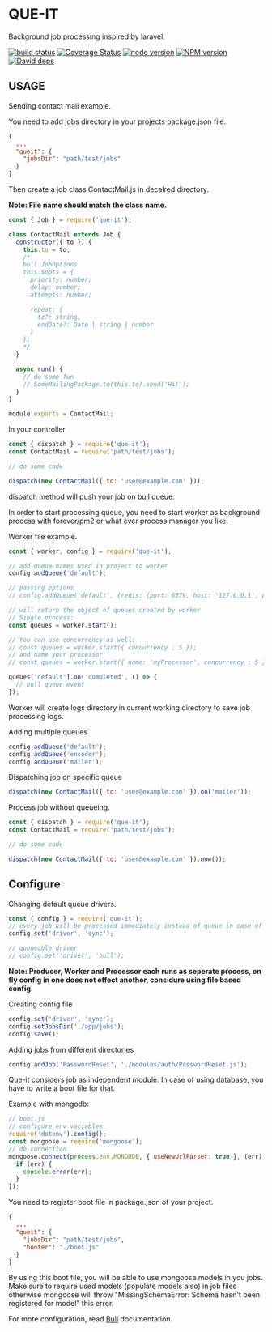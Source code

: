# QUE-IT

Background job processing inspired by laravel.

[![build status][travis-image]][travis-url]
[![Coverage Status][codecov-img]][codecov-url]
[![node version][node-image]][node-url]
[![NPM version][npm-image]][npm-url]
[![David deps][david-image]][david-url]

[travis-image]: https://api.travis-ci.org/bitnbytesio/que-it.svg?branch=master
[travis-url]: https://travis-ci.org/bitnbytesio/que-it?branch=master

[codecov-img]: https://codecov.io/gh/bitnbytesio/que-it/branch/master/graph/badge.svg
[codecov-url]: https://codecov.io/gh/bitnbytesio/que-it

[npm-image]: https://img.shields.io/npm/v/que-it.svg?style=flat-square
[npm-url]: https://www.npmjs.com/package/que-it

[node-image]: https://img.shields.io/badge/node.js-%3E=_8.16-green.svg?style=flat-square
[node-url]: http://nodejs.org/download/

[david-image]: https://david-dm.org/bitnbytesio/que-it.svg?style=flat-square&branch=master
[david-url]: https://david-dm.org/bitnbytesio/que-it?branch=master

## USAGE

Sending contact mail example.

You need to add jobs directory in your projects package.json file.

```json
{
  ...
  "queit": {
    "jobsDir": "path/test/jobs"
  }
}
```

Then create a job class ContactMail.js in decalred directory.

**Note: File name should match the class name.**

```javascript
const { Job } = require('que-it');

class ContactMail extends Job {
  constructor({ to }) {
    this.to = to;
    /*
    bull JobOptions
    this.$opts = {
      priority: number;
      delay: number;
      attempts: number;

      repeat: {
        tz?: string,
        endDate?: Date | string | number
      }
    };
    */
  }

  async run() {
    // do some fun
    // SomeMailingPackage.to(this.to).send('Hi!');
  }
}

module.exports = ContactMail;
```

In your controller

```javascript
const { dispatch } = require('que-it');
const ContactMail = require('path/test/jobs');

// do some code

dispatch(new ContactMail({ to: 'user@example.com' }));
```

dispatch method will push your job on bull queue.

In order to start processing queue, you need to start worker as background process with forever/pm2 or what ever process manager you like.

Worker file example.

```javascript
const { worker, config } = require('que-it');

// add queue names used in project to worker
config.addQueue('default');

// passing options
// config.addQueue('default', {redis: {port: 6379, host: '127.0.0.1', password: 'foobared'}});

// will return the object of queues created by worker
// Single process:
const queues = worker.start();

// You can use concurrency as well:
// const queues = worker.start({ concurrency : 5 });
// and name your processor
// const queues = worker.start({ name: 'myProcessor', concurrency : 5 });

queues['default'].on('completed', () => {
  // bull queue event
});
```

Worker will create logs directory in current working directory to save job processing logs.

 Adding multiple queues

 ```javascript
 config.addQueue('default');
 config.addQueue('encoder');
 config.addQueue('mailer');
 ```

 Dispatching job on specific queue

```javascript
dispatch(new ContactMail({ to: 'user@example.com' }).on('mailer'));
```

Process job without queueing.

```javascript
const { dispatch } = require('que-it');
const ContactMail = require('path/test/jobs');

// do some code

dispatch(new ContactMail({ to: 'user@example.com' }).now());
```

## Configure

Changing default queue drivers.

```javascript
const { config } = require('que-it');
// every job will be processed immediately instead of queue in case of sync drivers
config.set('driver', 'sync');

// queueable driver
// config.set('driver', 'bull');
```

**Note: Producer, Worker and Processor each runs as seperate process, on fly config in one does not effect another, considure using file based config.**

Creating config file

```javascript
config.set('driver', 'sync');
config.setJobsDir('./app/jobs');
config.save();
```

Adding jobs from different directories

```javascript
config.addJob('PasswordReset', './modules/auth/PasswordReset.js');
```

Que-it considers job as independent module. In case of using database, you have to write a boot file for that.

Example with mongodb:

```javascript
// boot.js
// configure env variables
require('dotenv').config();
const mongoose = require('mongoose');
// db connection
mongoose.connect(process.env.MONGODB, { useNewUrlParser: true }, (err) => {
  if (err) {
    console.error(err);
  }
});
```

You need to register boot file in package.json of your project.

```json
{
  ...
  "queit": {
    "jobsDir": "path/test/jobs",
    "booter": "./boot.js"
  }
}
```

By using this boot file, you will be able to use mongoose models in you jobs. Make sure to require used models (populate models also) in job files otherwise mongoose will throw "MissingSchemaError: Schema hasn't been registered for model" this error.

For more configuration, read <a href="https://github.com/OptimalBits/bull">Bull</a> documentation.

